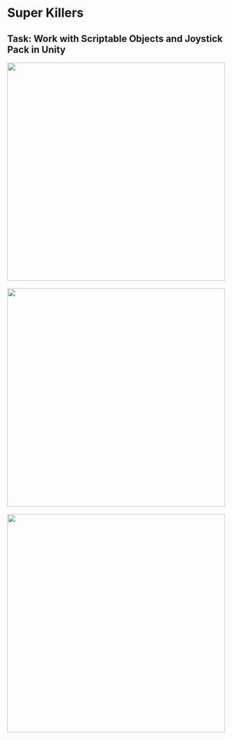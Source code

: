 # Super Killers
## Task: Work with Scriptable Objects and Joystick Pack in Unity
<p float="center">
  <img src="https://user-images.githubusercontent.com/58213582/226715055-212606b2-d3c1-41a4-813b-d35aff74cbad.png" height="500" />
  &nbsp;&nbsp;
  <img src="https://user-images.githubusercontent.com/58213582/226715072-f19aee62-e59d-4d29-bc6f-a1607a527421.png" height="500" />
  &nbsp;&nbsp;
  <img src="https://user-images.githubusercontent.com/58213582/226715235-54d237c2-0c88-4254-826a-b4c70c0a70db.png" height="500" />
</p>
